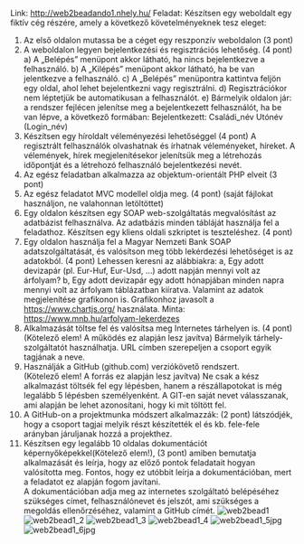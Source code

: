 Link: http://web2beadando1.nhely.hu/
Feladat:
Készítsen egy weboldalt egy fiktív cég részére, amely a következő követelményeknek tesz eleget: 
1.	Az első oldalon mutassa be a céget egy reszponzív weboldalon	(3 pont)
2.	A weboldalon legyen bejelentkezési és regisztrációs lehetőség. 	(4 pont)
a) A „Belépés” menüpont akkor látható, ha nincs bejelentkezve a felhasználó.
b) A „Kilépés” menüpont akkor látható, ha be van jelentkezve a felhasználó.
c) A „Belépés” menüpontra kattintva feljön egy oldal, ahol lehet bejelentkezni vagy regisztrálni.
d) Regisztrációkor nem léptetjük be automatikusan a felhasználót.
e) Bármelyik oldalon jár: a rendszer fejlécen jelenítse meg a bejelentkezett felhasználót, ha be van lépve, a következő formában: Bejelentkezett: Családi_név Utónév (Login_név)
3.	Készítsen egy híroldalt véleményezési lehetőséggel	(4 pont)
A regisztrált felhasználók olvashatnak és írhatnak véleményeket, híreket. A vélemények, hírek megjelenítésekor jelenítsük meg a létrehozás időpontját és a létrehozó felhasználó bejelentkezési nevét. 
4.	Az egész feladatban alkalmazza az objektum-orientált PHP elveit	(3 pont)
5.	Az egész feladatot MVC modellel oldja meg. (4 pont)
(saját fájlokat használjon, ne valahonnan letöltöttet) 	
6.	Egy oldalon készítsen egy SOAP web-szolgáltatás megvalósítást az adatbázist felhasználva. 
Az adatbázis minden tábláját használja fel a feladathoz.
Készítsen egy kliens oldali szkriptet is teszteléshez. 	(4 pont)
7.	Egy oldalon használja fel a Magyar Nemzeti Bank SOAP adatszolgáltatását, és valósítson meg több lekérdezési lehetőséget is az adatokból. 	(4 pont)
Lehessen keresni az alábbiakra:
a, Egy adott devizapár (pl. Eur-Huf, Eur-Usd, …) adott napján mennyi volt az árfolyam?
b, Egy adott devizapár egy adott hónapjában minden napra mennyi volt az árfolyam táblázatban kiíratva. Valamint az adatok megjelenítése grafikonon is. Grafikonhoz javasolt a https://www.chartjs.org/ használata. Minta: https://www.mnb.hu/arfolyam-lekerdezes 
8.	Alkalmazását töltse fel és valósítsa meg Internetes tárhelyen is. 		(4 pont)
(Kötelező elem! A működés ez alapján lesz javítva)	Bármelyik tárhely-szolgáltatót használhatja.  URL címben szerepeljen a csoport egyik tagjának a neve.
9.	Használják a GitHub (github.com) verziókövető rendszert. 			
(Kötelező elem! A forrás ez alapján lesz javítva) 
Ne csak a kész alkalmazást töltsék fel egy lépésben, hanem a részállapotokat is még legalább 5 lépésben személyenként.
A GIT-en saját nevet válasszanak, ami alapján be lehet azonosítani, hogy ki mit töltött fel.
10.	A GitHub-on a projektmunka módszert alkalmazzák: 			(2 pont)
látszódjék, hogy a csoport tagjai melyik részt készítették el és kb. fele-fele arányban járuljanak hozzá a projekthez.
11.	Készítsen egy legalább 10 oldalas dokumentációt képernyőképekkel(Kötelező elem!),	(3 pont)
amiben bemutatja alkalmazását és leírja, hogy az előző pontok feladatait hogyan valósította meg. Fontos, hogy ez utóbbit leírja a dokumentációban, mert a feladatot ez alapján fogom javítani.  
A dokumentációban adja meg az internetes szolgáltató belépéséhez szükséges címet, felhasználónevet és jelszót, ami szükséges a megoldás ellenőrzéséhez, valamint a GitHub címét.
![web2bead1](https://github.com/schillerviktor/web2beadando1/assets/46298416/3bb23921-d774-40c2-9233-b2edd1311831)
![web2bead1_2](https://github.com/schillerviktor/web2beadando1/assets/46298416/ee7c5e50-0d0a-44f8-822a-27cdb48fb4c5)
![web2bead1_3](https://github.com/schillerviktor/web2beadando1/assets/46298416/709adeac-0da7-4374-bb15-ba67e09e9d53)
![web2bead1_4](https://github.com/schillerviktor/web2beadando1/assets/46298416/6721345a-f3de-4d1a-97a5-0c17d656e855)
![web2bead1_5jpg](https://github.com/schillerviktor/web2beadando1/assets/46298416/9f106912-30de-44c2-92e9-faa4625b5302)
![web2bead1_6jpg](https://github.com/schillerviktor/web2beadando1/assets/46298416/6ae8a2a3-b829-4028-b781-79af6341f57a)
